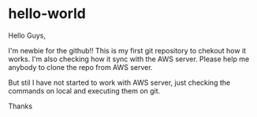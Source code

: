 # hello-world

Hello Guys,

I'm newbie for the github!!
This is my first git repository to chekout how it works. I'm also checking how it sync with the AWS server. 
Please help me anybody to clone the repo from AWS server.

But stil I have not started to work with AWS server, just checking the commands on local and executing them on git.

Thanks
